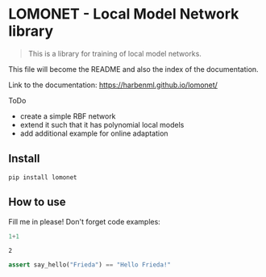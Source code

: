 
# LOMONET - Local Model Network library
> This is a library for training of local model networks.


This file will become the README and also the index of the documentation.

Link to the documentation: https://harbenml.github.io/lomonet/

ToDo
- create a simple RBF network
- extend it such that it has polynomial local models
- add additional example for online adaptation

## Install

`pip install lomonet`

## How to use

Fill me in please! Don't forget code examples:

```python
1+1
```




    2



```python
assert say_hello("Frieda") == "Hello Frieda!"
```
